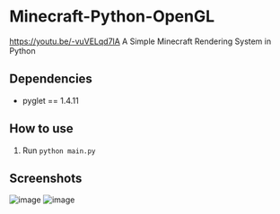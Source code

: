 # Minecraft-Python-OpenGL
https://youtu.be/-vuVELqd7lA A Simple Minecraft Rendering System in Python

## Dependencies
- pyglet == 1.4.11

## How to use
1. Run `python main.py`

## Screenshots
![image](https://user-images.githubusercontent.com/53892067/203907333-d05a4e71-fa0f-436c-b0d9-23b9b675b284.png)
![image](https://user-images.githubusercontent.com/53892067/203907358-0ddf218f-09b9-4a27-bf5d-10a8e34ab92b.png)

